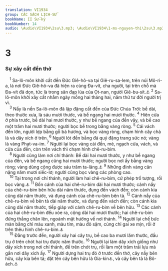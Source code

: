 ```yaml
---
translation: VI1934
group: CÁC SÁCH LỊCH-SỬ
bookName: II Sử-ký 
bookNumber: 14
audio: \Audio\VI1934\2su\3.mp3; \Audio\VI1934\1-ms-nguyen-thi\2su\3.mp3
---
```


<div class="title"><h1>3</h1><h3>Sự xây cất đền thờ</h3></div>
<span class="verse 2su_3_1"> <sup>1</sup> Sa-lô-môn khởi cất đền Đức Giê-hô-va tại Giê-ru-sa-lem, trên núi Mô-ri-a, là nơi Đức Giê-hô-va đã hiện ra cùng Đa-vít, cha người, tại trên chỗ mà Đa-vít đã dọn, tức là trong sân đạp lúa của Ọt-nan, người Giê-bu-sít.<a data-toggle="tooltip" data-placement="bottom" title="Sa 22:22">⚓</a></span>
<span class="verse 2su_3_2"><sup>2</sup> Sa-lô-môn khởi xây cất nhằm ngày mồng hai tháng hai, năm thứ tư đời người trị vì. <br/></span>
<span class="verse 2su_3_3"> <sup>3</sup> Nầy là nền Sa-lô-môn đã lập đặng cất đền của Đức Chúa Trời: bề dài, theo thước xưa, là sáu mươi thước, và bề ngang hai mươi thước. </span>
<span class="verse 2su_3_4"><sup>4</sup> Hiên cửa ở phía trước, bề dài hai mươi thước, y như bề ngang của đền vậy, và bề cao một trăm hai mươi thước; người bọc bề trong bằng vàng ròng. </span>
<span class="verse 2su_3_5"><sup>5</sup> Cái vách đền lớn, người lợp bằng gỗ bá hương, và bọc vàng ròng, chạm hình cây chà là và dây xích ở trên. </span>
<span class="verse 2su_3_6"><sup>6</sup> Người lót đền bằng đá quý đặng trang sức nó; vàng là vàng Phạt-va-im. </span>
<span class="verse 2su_3_7"><sup>7</sup> Người lại bọc vàng cái đền, mè, ngạch cửa, vách, và cửa của đền, còn trên vách thì chạm hình chê-ru-bim. <br/></span>
<span class="verse 2su_3_8"> <sup>8</sup> Người cũng làm nơi chí thánh: Bề dài hai mươi thước, y như bề ngang của đền, và bề ngang cũng hai mươi thước; người bọc nơi ấy bằng vàng ròng; vàng dùng cộng được sáu trăm ta-lâng.<a data-toggle="tooltip" data-placement="bottom" title="Xu 26:33-34">⚓</a></span>
<span class="verse 2su_3_9"><sup>9</sup> Những đinh vàng cân nặng năm mươi siếc-lơ; người cũng bọc vàng các phòng cao. <br/></span>
<span class="verse 2su_3_10"> <sup>10</sup> Tại trong nơi chí thánh, người làm hai chê-ru-bim, cứ phép trổ tượng, rồi bọc vàng.<a data-toggle="tooltip" data-placement="bottom" title="Xu 25:18-20">⚓</a></span>
<span class="verse 2su_3_11"><sup>11</sup> Bốn cánh của hai chê-ru-bim dài hai mươi thước; cánh nầy của chê-ru-bim bên hữu dài năm thước, đụng đến vách đền; còn cánh kia cũng dài năm thước, và đụng cánh của chê-ru-bim bên tả. </span>
<span class="verse 2su_3_12"><sup>12</sup> Cánh nầy của chê-ru-bim về bên tả dài năm thước, và đụng đến vách đền; còn cánh kia cũng dài năm thước, tiếp giáp với cánh chê-ru-bim về bên hữu. </span>
<span class="verse 2su_3_13"><sup>13</sup> Các cánh của hai chê-ru-bim đều xòe ra, cộng dài hai mươi thước; hai chê-ru-bim đứng thẳng chân lên, ngoảnh mặt hướng về nơi thánh. </span>
<span class="verse 2su_3_14"><sup>14</sup> Người lại chế bức màn bằng chỉ màu xanh, màu tím, màu đỏ sậm, cùng chỉ gai xe mịn, rồi ở trên thêu hình chê-ru-bim.<a data-toggle="tooltip" data-placement="bottom" title="Xu 26:31">⚓</a><br/></span>
<span class="verse 2su_3_15"> <sup>15</sup> Đằng trước đền, người xây hai cây trụ, bề cao ba mươi lăm thước, đầu trụ ở trên chót hai trụ được năm thước. </span>
<span class="verse 2su_3_16"><sup>16</sup> Người lại làm dây xích giống như dây xích trong nơi chí thánh, để trên chót trụ, rồi làm một trăm trái lựu mà gắn nơi dây xích ấy. </span>
<span class="verse 2su_3_17"><sup>17</sup> Người dựng hai trụ đó ở trước đền thờ, cây nầy bên hữu, cây kia bên tả; đặt tên cây bên hữu là Gia-kin<a data-toggle="tooltip" data-placement="bottom" title="Nghĩa là Chúa sẽ kiên lập">⚓</a>, và cây bên tả là Bô-ách.<a data-toggle="tooltip" data-placement="bottom" title="Nghĩa là tại đền ấy có sức lực">⚓</a><br/></span>
